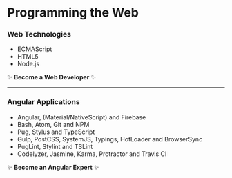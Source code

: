 # Programming the Web

### Web Technologies
* ECMAScript
* HTML5
* Node.js

:sparkles: **Become a Web Developer** :sparkles:

***

### Angular Applications
* Angular, (Material/NativeScript) and Firebase
* Bash, Atom, Git and NPM
* Pug, Stylus and TypeScript
* Gulp, PostCSS, SystemJS, Typings, HotLoader and BrowserSync
* PugLint, Stylint and TSLint
* Codelyzer, Jasmine, Karma, Protractor and Travis CI

:sparkles: **Become an Angular Expert** :sparkles:

